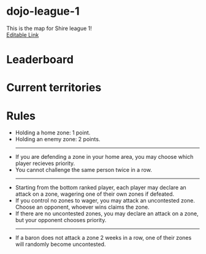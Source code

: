 # dojo-league-1

This is the map for Shire league 1! <br /><a href="https://ptcee.github.io/shiresbg/">Editable Link</a>


# Leaderboard


# Current territories

# Rules
<ul>
<li>Holding a home zone: 1 point. </li>
<li>Holding an enemy zone: 2 points.</li>
<hr />
<li>If you are defending a zone in your home area, you may choose which player recieves priority.</li>
<li>You cannot challenge the same person twice in a row.</li>
<hr />
<li>Starting from the bottom ranked player, each player may declare an attack on a zone, wagering one of their own zones if defeated.</li>
<li>If you control no zones to wager, you may attack an uncontested zone. Choose an opponent, whoever wins claims the zone.</li>
<li>If there are no uncontested zones, you may declare an attack on a zone, but your opponent chooses priority.</li>
<hr />
<li>If a baron does not attack a zone 2 weeks in a row, one of their zones will randomly become uncontested.</li>
</ul>
